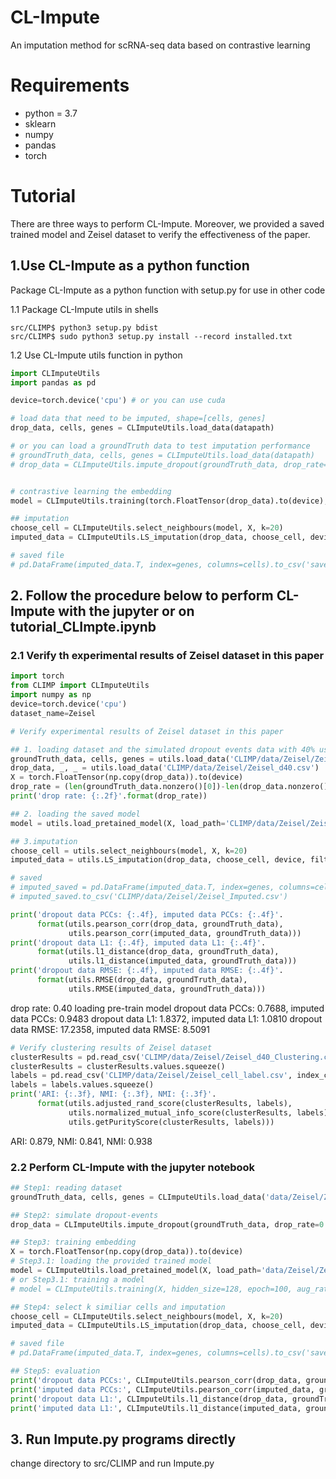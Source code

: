 # CL-Impute

An imputation method for scRNA-seq data based on contrastive learning

# Requirements

- python = 3.7
- sklearn
- numpy
- pandas
- torch


# Tutorial

There are three ways to perform CL-Impute. Moreover, we provided a saved trained model and Zeisel dataset to verify the effectiveness of the paper.

## 1.Use CL-Impute as a python function

Package CL-Impute as a python function with setup.py for use in other code

1.1 Package CL-Impute utils in shells
```shell
src/CLIMP$ python3 setup.py bdist
src/CLIMP$ sudo python3 setup.py install --record installed.txt
```
1.2 Use CL-Impute utils function in python
```python
import CLImputeUtils
import pandas as pd

device=torch.device('cpu') # or you can use cuda

# load data that need to be imputed, shape=[cells, genes]
drop_data, cells, genes = CLImputeUtils.load_data(datapath)

# or you can load a groundTruth data to test imputation performance
# groundTruth_data, cells, genes = CLImputeUtils.load_data(datapath)
# drop_data = CLImputeUtils.impute_dropout(groundTruth_data, drop_rate=0.4)


# contrastive learning the embedding
model = CLImputeUtils.training(torch.FloatTensor(drop_data).to(device), hidden_size=128, epoch=100, aug_rate=0.4)

## imputation
choose_cell = CLImputeUtils.select_neighbours(model, X, k=20)
imputed_data = CLImputeUtils.LS_imputation(drop_data, choose_cell, device)

# saved file
# pd.DataFrame(imputed_data.T, index=genes, columns=cells).to_csv('saved path')
```

## 2. Follow the procedure below to perform CL-Impute with the jupyter or on tutorial_CLImpte.ipynb

### 2.1 Verify th experimental results of Zeisel dataset in this paper

```python
import torch
from CLIMP import CLImputeUtils
import numpy as np
device=torch.device('cpu')
dataset_name=Zeisel
```
```python
# Verify experimental results of Zeisel dataset in this paper

## 1. loading dataset and the simulated dropout events data with 40% used in our experiment
groundTruth_data, cells, genes = utils.load_data('CLIMP/data/Zeisel/Zeisel_top2000.csv')
drop_data, _, _ = utils.load_data('CLIMP/data/Zeisel/Zeisel_d40.csv')
X = torch.FloatTensor(np.copy(drop_data)).to(device)
drop_rate = (len(groundTruth_data.nonzero()[0])-len(drop_data.nonzero()[0]))/len(groundTruth_data.nonzero()[0])
print('drop rate: {:.2f}'.format(drop_rate))

## 2. loading the saved model
model = utils.load_pretained_model(X, load_path='CLIMP/data/Zeisel/Zeisel_saved_model.pkl')

## 3.imputation
choose_cell = utils.select_neighbours(model, X, k=20)
imputed_data = utils.LS_imputation(drop_data, choose_cell, device, filter_noise=2)

# saved
# imputed_saved = pd.DataFrame(imputed_data.T, index=genes, columns=cells)
# imputed_saved.to_csv('CLIMP/data/Zeisel/Zeisel_Imputed.csv')

print('dropout data PCCs: {:.4f}, imputed data PCCs: {:.4f}'.
      format(utils.pearson_corr(drop_data, groundTruth_data), 
             utils.pearson_corr(imputed_data, groundTruth_data)))
print('dropout data L1: {:.4f}, imputed data L1: {:.4f}'.
      format(utils.l1_distance(drop_data, groundTruth_data), 
             utils.l1_distance(imputed_data, groundTruth_data)))
print('dropout data RMSE: {:.4f}, imputed data RMSE: {:.4f}'.
      format(utils.RMSE(drop_data, groundTruth_data), 
             utils.RMSE(imputed_data, groundTruth_data)))
```
drop rate: 0.40
loading pre-train model
dropout data PCCs: 0.7688, imputed data PCCs: 0.9483
dropout data L1: 1.8372, imputed data L1: 1.0810
dropout data RMSE: 17.2358, imputed data RMSE: 8.5091

```python
# Verify clustering results of Zeisel dataset
clusterResults = pd.read_csv('CLIMP/data/Zeisel/Zeisel_d40_Clustering.csv', index_col=0)
clusterResults = clusterResults.values.squeeze()
labels = pd.read_csv('CLIMP/data/Zeisel/Zeisel_cell_label.csv', index_col=0)
labels = labels.values.squeeze()
print('ARI: {:.3f}, NMI: {:.3f}, NMI: {:.3f}'.
      format(utils.adjusted_rand_score(clusterResults, labels), 
             utils.normalized_mutual_info_score(clusterResults, labels),
             utils.getPurityScore(clusterResults, labels)))
```
ARI: 0.879, NMI: 0.841, NMI: 0.938

### 2.2 Perform CL-Impute with the jupyter notebook


```python
## Step1: reading dataset
groundTruth_data, cells, genes = CLImputeUtils.load_data('data/Zeisel/Zeisel_top2000.csv')
```
```python
## Step2: simulate dropout-events
drop_data = CLImputeUtils.impute_dropout(groundTruth_data, drop_rate=0.4)
```
```python
## Step3: training embedding
X = torch.FloatTensor(np.copy(drop_data)).to(device)
# Step3.1: loading the provided trained model
model = CLImputeUtils.load_pretained_model(X, load_path='data/Zeisel/Zeisel_saved_model.pkl')
# or Step3.1: training a model
# model = CLImputeUtils.training(X, hidden_size=128, epoch=100, aug_rate=0.4)
```
```python
## Step4: select k similiar cells and imputation
choose_cell = CLImputeUtils.select_neighbours(model, X, k=20)
imputed_data = CLImputeUtils.LS_imputation(drop_data, choose_cell, device)

# saved file
# pd.DataFrame(imputed_data.T, index=genes, columns=cells).to_csv('saved path')
```
```python
## Step5: evaluation
print('dropout data PCCs:', CLImputeUtils.pearson_corr(drop_data, groundTruth_data))
print('imputed data PCCs:', CLImputeUtils.pearson_corr(imputed_data, groundTruth_data))
print('dropout data L1:', CLImputeUtils.l1_distance(drop_data, groundTruth_data))
print('imputed data L1:', CLImputeUtils.l1_distance(imputed_data, groundTruth_data))
```

## 3. Run Impute.py programs directly

change directory to src/CLIMP and run Impute.py
